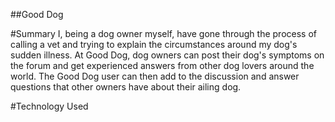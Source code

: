 ##Good Dog

#Summary
I, being a dog owner myself, have gone through the process of calling a vet and trying to explain the circumstances around my dog's sudden illness. At Good Dog, dog owners can post their dog's symptoms on the forum and get experienced answers from other dog lovers around the world. The Good Dog user can then add to the discussion and answer questions that other owners have about their ailing dog.

#Technology Used

